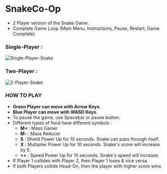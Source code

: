 # SnakeCo-Op
- 2 Player version of the Snake Game.
- Complete Game Loop (Main Menu, Instructions, Pause, Restart, Game Complete).

### Single-Player : 
![Single-Player-Snake](https://github.com/brickster241/2D-Snake-Duel/assets/65897987/298372d4-33b8-4529-a29d-fbae32785673)

### Two-Player : 
![2-Player-Snake](https://github.com/brickster241/2D-Snake-Duel/assets/65897987/dece113b-74bd-4a9b-ae9e-80bae75d2dbf)



### HOW TO PLAY
 - **Green Player can move with Arrow Keys**.
 - **Blue Player can move with WASD Keys**.
 - To pause the game, use Spacebar or pause button.
 - Different types of food have different symbols :
   - **M+**  : Mass Gainer
   - **M-**  : Mass Reducer
   - **S**   : Shield Power Up for 10 seconds. Snake can pass through itself.
   - **X**   : Multiplier Power Up for 10 seconds. Snake's score will increase by 5.
   - **++**  : Speed Power Up for 10 seconds. Snake's speed will increase.
 - If Player 1 collides with Player 2, then Player 1 loses & vice versa.
 - If both Players collide Head-On, then the player with higher score wins.
